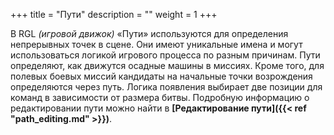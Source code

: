 +++
title = "Пути"
description = ""
weight = 1
+++

В RGL _(игровой движок)_ «Пути» используются для определения непрерывных точек в сцене. Они имеют уникальные имена и могут использоваться логикой игрового процесса по разным причинам. Пути определяют, как движутся осадные машины в миссиях. Кроме того, для полевых боевых миссий кандидаты на начальные точки возрождения определяются через путь. Логика появления выбирает две позиции для команд в зависимости от размера битвы. Подробную информацию о редактировании пути можно найти в <strong>[Редактирование пути]({{< ref "path_editing.md" >}})</strong>.